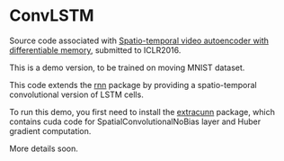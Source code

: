 # ConvLSTM

Source code associated with [Spatio-temporal video autoencoder with differentiable memory](http://arxiv.org/abs/1511.06309), submitted to ICLR2016. 

This is a demo version, to be trained on moving MNIST dataset. 

This code extends the [rnn](https://github.com/Element-Research/rnn) package by providing a spatio-temporal convolutional version of LSTM cells.

To run this demo, you first need to install the [extracunn](https://github.com/viorik/extracunn) package, which contains cuda code for SpatialConvolutionalNoBias layer and Huber gradient computation.

More details soon.


 

